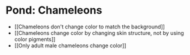 # Pond: Chameleons

- [[Chameleons don't change color to match the background]]
- [[Chameleons change color by changing skin structure, not by using color pigments]]
- [[Only adult male chameleons change color]]